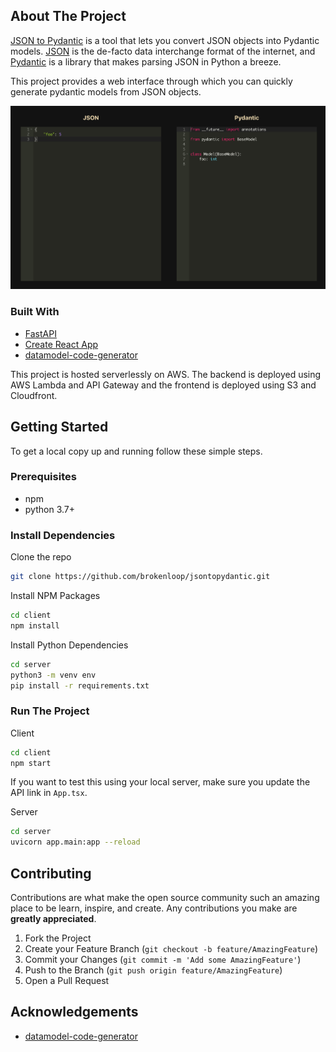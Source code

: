<!-- ABOUT THE PROJECT -->
## About The Project

[JSON to Pydantic](https://jsontopydantic.com) is a tool that lets you convert JSON objects into
Pydantic models. [JSON](https://www.json.org/json-en.html)
is the de-facto data interchange format of the internet, and
[Pydantic](https://pydantic-docs.helpmanual.io/)
is a library that makes parsing JSON in Python a breeze.

This project provides a web interface through which you can quickly 
generate pydantic models from JSON objects.


![website screenshot](images/screenshot.png)
### Built With

* [FastAPI](https://github.com/tiangolo/fastapi)
* [Create React App](https://github.com/facebook/create-react-app)
* [datamodel-code-generator](https://github.com/koxudaxi/datamodel-code-generator)

This project is hosted serverlessly on AWS. 
The backend is deployed using AWS Lambda and API Gateway 
and the frontend is deployed using S3 and Cloudfront.


<!-- GETTING STARTED -->
## Getting Started

To get a local copy up and running follow these simple steps.

### Prerequisites

* npm
* python 3.7+

### Install Dependencies

Clone the repo
```sh
git clone https://github.com/brokenloop/jsontopydantic.git
```

Install NPM Packages
```sh
cd client
npm install
```

Install Python Dependencies
```sh
cd server
python3 -m venv env
pip install -r requirements.txt
```


### Run The Project

Client
```sh
cd client 
npm start
```
If you want to test this using your local server, make sure you update the API link in `App.tsx`.


Server
```sh
cd server
uvicorn app.main:app --reload
```

<!-- CONTRIBUTING -->
## Contributing

Contributions are what make the open source community such an amazing place to be learn, inspire, and create. Any contributions you make are **greatly appreciated**.

1. Fork the Project
2. Create your Feature Branch (`git checkout -b feature/AmazingFeature`)
3. Commit your Changes (`git commit -m 'Add some AmazingFeature'`)
4. Push to the Branch (`git push origin feature/AmazingFeature`)
5. Open a Pull Request


<!-- ACKNOWLEDGEMENTS -->
## Acknowledgements

* [datamodel-code-generator](https://github.com/koxudaxi/datamodel-code-generator)




